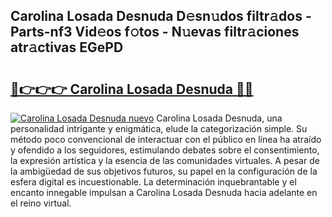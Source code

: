 ## Carolina Losada Desnuda D𝚎sn𝚞dos filtr𝚊dos - Parts-nf3 Vid𝚎os f𝚘tos - N𝚞evas filtr𝚊ciones atr𝚊ctivas EGePD

# <h2><a href="http://mb7ztqt.tromn.icu/?c=Carolina+Losada+Desnuda">🔗👉👉👉 Carolina Losada Desnuda 🔗🔗</a></h2>

[![Carolina Losada Desnuda nuevo](https://i.imgur.com/pEAQMta.gif)](http://mb7ztqt.tromn.icu/?c=Carolina+Losada+Desnuda)
Carolina Losada Desnuda, una personalidad intrigante y enigmática, elude la categorización simple. Su método poco convencional de interactuar con el público en línea ha atraído y ofendido a los seguidores, estimulando debates sobre el consentimiento, la expresión artística y la esencia de las comunidades virtuales. A pesar de la ambigüedad de sus objetivos futuros, su papel en la configuración de la esfera digital es incuestionable. La determinación inquebrantable y el encanto innegable impulsan a Carolina Losada Desnuda hacia adelante en el reino virtual.
